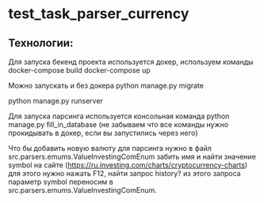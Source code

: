 # test_task_parser_currency
## Технологии: 
Для запуска бекенд проекта используется докер, используем команды docker-compose build docker-compose up

Можно запускать и без докера 
python manage.py migrate

python manage.py runserver

Для запуска парсинга используется консольная команда python manage.py fill_in_database (не забываем что все команды нужно прокидывать в докер, если вы запустились через него)


Что бы добавить новую валюту для парсинга нужно в файл src.parsers.emums.ValueInvestingComEnum забить имя и найти значение symbol на сайте (https://ru.investing.com/charts/cryptocurrency-charts) для этого нужно нажать F12, найти запрос history? из этого запроса параметр symbol переносим в src.parsers.emums.ValueInvestingComEnum.

